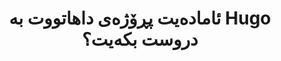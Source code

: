 ---
enable: true
title: "ئامادەیت پڕۆژەی داهاتووت بە Hugo دروست بکەیت؟"
image: "/images/call-to-action.png"
description: "داهاتووی گەشەپێدانی وێب بە Hugoplate و Hugo ئەزموون بکە. وێبسایتە ستاتیکە خێراکان بە ئاسانی و گونجاندن دروست بکە."
button:
  enable: true
  label: "ئێستا دەستپێبکە"
  link: "https://github.com/zeon-studio/hugoplate"

# don't create a separate page
build:
  render: "never"
--- 